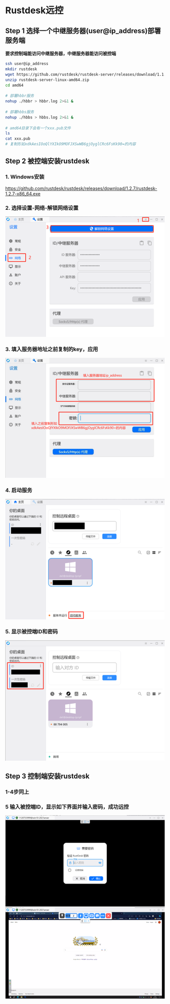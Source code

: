# Rustdesk远控

## Step 1 选择一个中继服务器(user@ip_address)部署服务端
**要求控制端能访问中继服务器，中继服务器能访问被控端**
```bash
ssh user@ip_address
mkdir rustdesk
wget https://github.com/rustdesk/rustdesk-server/releases/download/1.1.11-1/rustdesk-server-linux-amd64.zip
unzip rustdesk-server-linux-amd64.zip
cd amd64

# 部署hbbr服务
nohup ./hbbr > hbbr.log 2>&1 &

# 部署hbbs服务
nohup ./hbbs > hbbs.log 2>&1 &

# amd64目录下会有一个xxx.pub文件
ls
cat xxx.pub
# 复制形如xdkAesIOoQlYXIkO9MOFJXSwWB6gjOyglCRc6FsKk90=的内容
```

## Step 2 被控端安装rustdesk

### 1. Windows安装
https://github.com/rustdesk/rustdesk/releases/download/1.2.7/rustdesk-1.2.7-x86_64.exe

### 2. 选择设置-网络-解锁网络设置
![](./1.png)

### 3. 填入服务器地址之前复制的key，应用
![](./2.png)

### 4. 启动服务
![](./3.png)

### 5. 显示被控端ID和密码
![](./4.png)

## Step 3 控制端安装rustdesk

### 1-4步同上

### 5 输入被控端ID，显示如下界面并输入密码，成功远控
![](./5.png)
![](./6.png)